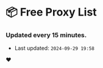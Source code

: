 # :package: Free Proxy List
### Updated every 15 minutes.

- Last updated: `2024-09-29 19:58`

:heart:
